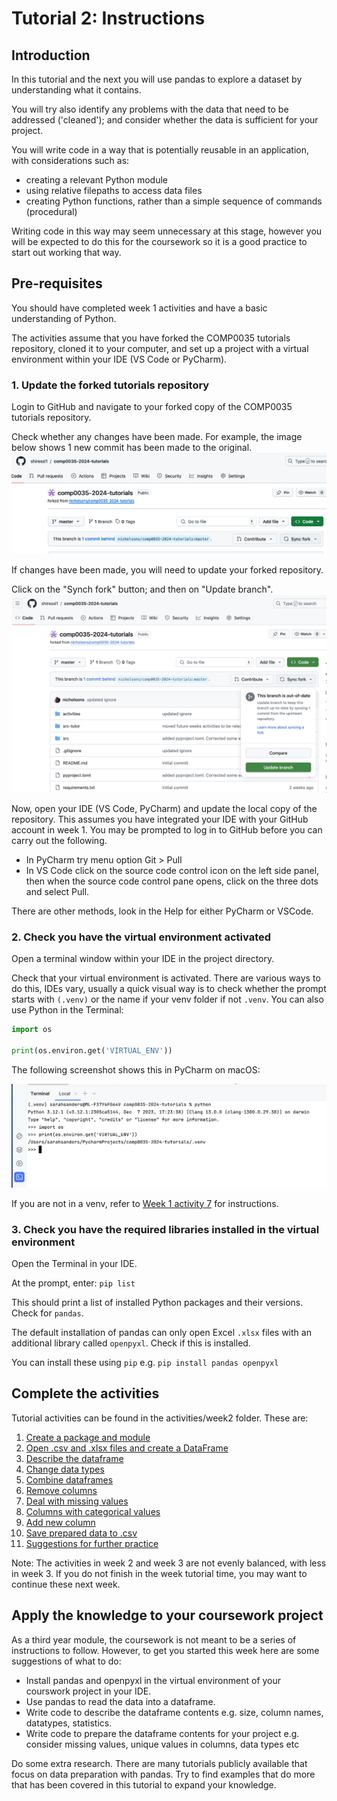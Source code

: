 # Tutorial 2: Instructions

## Introduction

In this tutorial and the next you will use pandas to explore a dataset by understanding what it contains.

You will try also identify any problems with the data that need to be addressed ('cleaned'); and consider whether the
data is sufficient for your project.

You will write code in a way that is potentially reusable in an application, with considerations such as:

- creating a relevant Python module
- using relative filepaths to access data files
- creating Python functions, rather than a simple sequence of commands (procedural)

Writing code in this way may seem unnecessary at this stage, however you will be expected to do this for the coursework
so it is a good practice to start out working that way.

## Pre-requisites

You should have completed week 1 activities and have a basic understanding of Python.

The activities assume that you have forked the COMP0035 tutorials repository, cloned it to your computer, and set up a
project with a virtual environment within your IDE (VS Code or PyCharm).

### 1. Update the forked tutorials repository

Login to GitHub and navigate to your forked copy of the COMP0035 tutorials repository.

Check whether any changes have been made. For example, the image below shows 1 new commit has been made to the original.
![Sync the forked repository](../img/gh-synch-fork.png)

If changes have been made, you will need to update your forked repository.

Click on the "Synch fork" button; and then on "Update branch".
![Update branch](../img/gh-update-branch.png)

Now, open your IDE (VS Code, PyCharm) and update the local copy of the repository. This assumes you have integrated your
IDE with your GitHub account in week 1. You may be prompted to log in to GitHub before you can carry out the
following.

- In PyCharm try menu option Git > Pull
- In VS Code click on the source code control icon on the left side panel, then when the source code control pane opens,
  click on the three dots and select Pull.

There are other methods, look in the Help for either PyCharm or VSCode.

### 2. Check you have the virtual environment activated

Open a terminal window within your IDE in the project directory.

Check that your virtual environment is activated. There are various ways to do this, IDEs vary, usually a quick visual
way is to check whether the prompt starts with `(.venv)` or the name if your venv folder if not `.venv`. You can also
use Python in the Terminal:

```python
import os

print(os.environ.get('VIRTUAL_ENV'))
```

The following screenshot shows this in PyCharm on macOS:

![Check for active venv](../img/venv-check.png)

If you are not in a venv, refer to [Week 1 activity 7](../week1/1-7-create-virtual-environment.md) for instructions.

### 3. Check you have the required libraries installed in the virtual environment

Open the Terminal in your IDE.

At the prompt, enter: `pip list`

This should print a list of installed Python packages and their versions. Check for `pandas`.

The default installation of pandas can only open Excel `.xlsx` files with an additional library called `openpyxl`. Check
if this is installed.

You can install these using `pip` e.g.  `pip install pandas openpyxl`

## Complete the activities

Tutorial activities can be found in the activities/week2 folder. These are:

1. [Create a package and module](2-1-python-structure.md)
2. [Open .csv and .xlsx files and create a DataFrame](2-2-pandas-open.md)
3. [Describe the dataframe](2-3-pandas-describe.md)
4. [Change data types](2-4-pandas-datatypes.md)
5. [Combine dataframes](2-5-pandas-joining-dataframes.md)
6. [Remove columns](2-6-pandas-removing-columns.md)
7. [Deal with missing values](2-7-pandas-missing-values)
8. [Columns with categorical values](2-8-pandas-categorical-data.md)
9. [Add new column](2-9-pandas-new-column.md)
10. [Save prepared data to .csv](2-10-save-df-to-file.md)
11. [Suggestions for further practice](2-11-further-practice)

Note: The activities in week 2 and week 3 are not evenly balanced, with less in week 3. If you do not finish in the week
tutorial time, you may want to continue these next week.

## Apply the knowledge to your coursework project

As a third year module, the coursework is not meant to be a series of instructions to follow. However, to get you
started this week here are some suggestions of what to do:

- Install pandas and openpyxl in the virtual environment of your courswork project in your IDE.
- Use pandas to read the data into a dataframe.
- Write code to describe the dataframe contents e.g. size, column names, datatypes, statistics.
- Write code to prepare the dataframe contents for your project e.g. consider missing values, unique values in columns,
  data types etc

Do some extra research. There are many tutorials publicly available that focus on data preparation with pandas. Try to
find examples that do more that has been covered in this tutorial to expand your knowledge.

